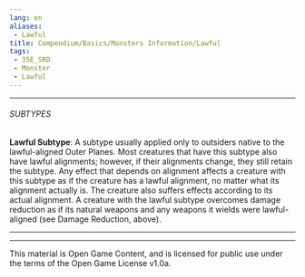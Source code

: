```yaml
---
lang: en
aliases:
 - Lawful
title: Compendium/Basics/Monsters Information/Lawful
tags: 
 - 35E_SRD
 - Monster
 - Lawful
---
```






---



###### SUBTYPES





**Lawful Subtype**: A subtype usually applied only to outsiders native to the lawful-aligned Outer Planes. Most creatures that have this subtype also have lawful alignments; however, if their alignments change, they still retain the subtype. Any effect that depends on alignment affects a creature with this subtype as if the creature has a lawful alignment, no matter what its alignment actually is. The creature also suffers effects according to its actual alignment. A creature with the lawful subtype overcomes damage reduction as if its natural weapons and any weapons it wields were lawful-aligned (see Damage Reduction, above).







---



---



This material is Open Game Content, and is licensed for public use under the terms of the Open Game License v1.0a.

